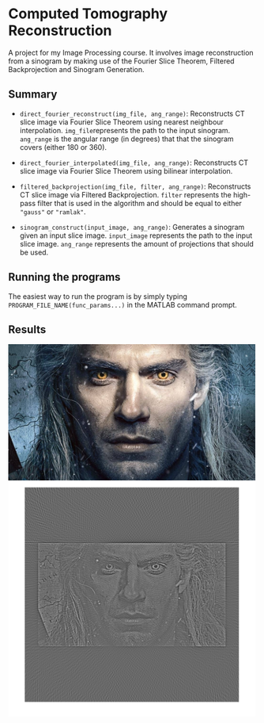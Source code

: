 # Computed Tomography Reconstruction
A project for my Image Processing course. It involves image reconstruction from a sinogram by making use of the Fourier Slice Theorem, Filtered Backprojection and Sinogram Generation.

## Summary
* `direct_fourier_reconstruct(img_file, ang_range)`: Reconstructs CT slice image via Fourier Slice Theorem using nearest neighbour interpolation. `img_file`represents the path to the input sinogram. `ang_range` is the angular range (in degrees) that that the sinogram covers (either 180 or 360).

* `direct_fourier_interpolated(img_file, ang_range)`: Reconstructs CT slice image via Fourier Slice Theorem using bilinear interpolation.

* `filtered_backprojection(img_file, filter, ang_range)`: Reconstructs CT slice image via Filtered Backprojection. `filter` represents the high-pass filter that is used in the algorithm and should be equal to either `"gauss"` or `"ramlak"`.

* `sinogram_construct(input_image, ang_range)`: Generates a sinogram given an input slice image. `input_image` represents the path to the input slice image. `ang_range` represents the amount of projections that should be used.


## Running the programs
The easiest way to run the program is by simply typing `PROGRAM_FILE_NAME(func_params...)` in the MATLAB command prompt.

## Results 
<img src="https://github.com/Jentuuh/image-processing-computed-tomography/blob/master/data/witcher.png?raw=true" alt="Original Image" width="500"/>
<img src="https://github.com/Jentuuh/image-processing-computed-tomography/blob/master/data/result.png?raw=true" alt="Reconstructed Image" width="500"/>



